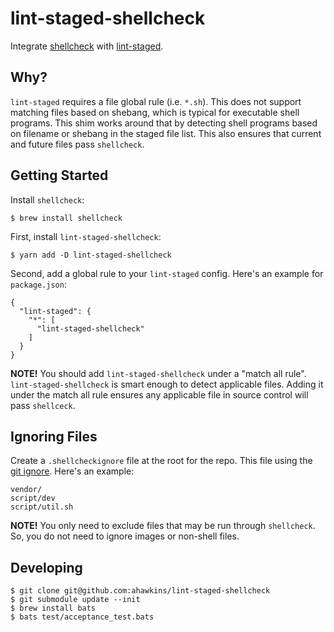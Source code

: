 # lint-staged-shellcheck

Integrate [shellcheck][] with [lint-staged].

## Why?

`lint-staged` requires a file global rule (i.e. `*.sh`). This does not
support matching files based on shebang, which is typical for
executable shell programs. This shim works around that by detecting
shell programs based on filename or shebang in the staged file list.
This also ensures that current and future files pass `shellcheck`.

## Getting Started

Install `shellcheck`:

```
$ brew install shellcheck
```

First, install `lint-staged-shellcheck`:

```
$ yarn add -D lint-staged-shellcheck
```

Second, add a global rule to your `lint-staged` config. Here's an
example for `package.json`:

```
{
  "lint-staged": {
    "*": [
      "lint-staged-shellcheck"
    ]
  }
}
```

**NOTE!** You should add `lint-staged-shellcheck` under a "match all
rule". `lint-staged-shellcheck` is smart enough to detect
applicable files. Adding it under the match all rule ensures
any applicable file in source control will pass `shellceck`.

## Ignoring Files

Create a `.shellcheckignore` file at the root for the repo. This file
using the [git
ignore](https://git-scm.com/docs/gitignore#_pattern_format). Here's an
example:

```
vendor/
script/dev
script/util.sh
```

**NOTE!** You only need to exclude files that may be run through
`shellcheck`. So, you do not need to ignore images or non-shell files.

## Developing

```
$ git clone git@github.com:ahawkins/lint-staged-shellcheck
$ git submodule update --init
$ brew install bats
$ bats test/acceptance_test.bats
```

[shellcheck]: https://www.shellcheck.net/
[lint-staged]: https://www.npmjs.com/package/lint-staged
